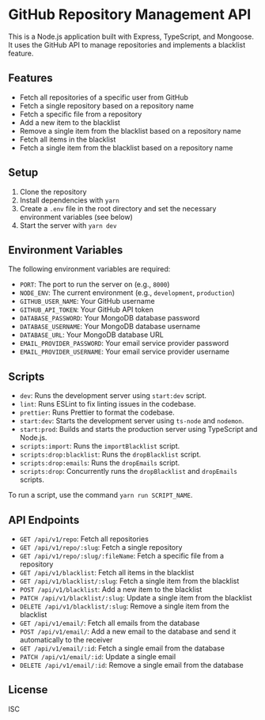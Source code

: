 # GitHub Repository Management API

This is a Node.js application built with Express, TypeScript, and Mongoose. It uses the GitHub API to manage repositories and implements a blacklist feature.

## Features

- Fetch all repositories of a specific user from GitHub
- Fetch a single repository based on a repository name
- Fetch a specific file from a repository
- Add a new item to the blacklist
- Remove a single item from the blacklist based on a repository name
- Fetch all items in the blacklist
- Fetch a single item from the blacklist based on a repository name

## Setup

1. Clone the repository
2. Install dependencies with `yarn`
3. Create a `.env` file in the root directory and set the necessary environment variables (see below)
4. Start the server with `yarn dev`

## Environment Variables

The following environment variables are required:

- `PORT`: The port to run the server on (e.g., `8000`)
- `NODE_ENV`: The current environment (e.g., `development`, `production`)
- `GITHUB_USER_NAME`: Your GitHub username
- `GITHUB_API_TOKEN`: Your GitHub API token
- `DATABASE_PASSWORD`: Your MongoDB database password
- `DATABASE_USERNAME`: Your MongoDB database username
- `DATABASE_URL`: Your MongoDB database URL
- `EMAIL_PROVIDER_PASSWORD`: Your email service provider password
- `EMAIL_PROVIDER_USERNAME`: Your email service provider username

## Scripts

- `dev`: Runs the development server using `start:dev` script.
- `lint`: Runs ESLint to fix linting issues in the codebase.
- `prettier`: Runs Prettier to format the codebase.
- `start:dev`: Starts the development server using `ts-node` and `nodemon`.
- `start:prod`: Builds and starts the production server using TypeScript and Node.js.
- `scripts:import`: Runs the `importBlacklist` script.
- `scripts:drop:blacklist`: Runs the `dropBlacklist` script.
- `scripts:drop:emails`: Runs the `dropEmails` script.
- `scripts:drop`: Concurrently runs the `dropBlacklist` and `dropEmails` scripts.

To run a script, use the command `yarn run SCRIPT_NAME`.

## API Endpoints

- `GET /api/v1/repo`: Fetch all repositories
- `GET /api/v1/repo/:slug`: Fetch a single repository
- `GET /api/v1/repo/:slug/:fileName`: Fetch a specific file from a repository
- `GET /api/v1/blacklist`: Fetch all items in the blacklist
- `GET /api/v1/blacklist/:slug`: Fetch a single item from the blacklist
- `POST /api/v1/blacklist`: Add a new item to the blacklist
- `PATCH /api/v1/blacklist/:slug`: Update a single item from the blacklist
- `DELETE /api/v1/blacklist/:slug`: Remove a single item from the blacklist
- `GET /api/v1/email/`: Fetch all emails from the database
- `POST /api/v1/email/`: Add a new email to the database and send it automatically to the receiver
- `GET /api/v1/email/:id`: Fetch a single email from the database
- `PATCH /api/v1/email/:id`: Update a single email
- `DELETE /api/v1/email/:id`: Remove a single email from the database

## License

ISC
